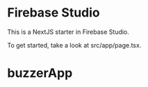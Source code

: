 # Firebase Studio

This is a NextJS starter in Firebase Studio.

To get started, take a look at src/app/page.tsx.
# buzzerApp
